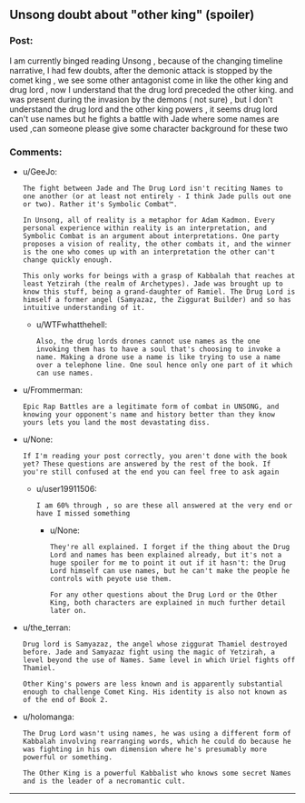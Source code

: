 ## Unsong doubt about "other king" (spoiler)

### Post:

I am currently binged reading Unsong , because of the changing timeline narrative, I had few doubts, after the demonic attack is stopped by the comet king , we see some other antagonist come in like the other king and drug lord , now I understand that the drug lord preceded the other king.  and was present during the invasion by the demons ( not sure) , but I don't understand the drug lord and the other king powers , it seems drug lord can't use names but he fights a battle with Jade where some names are used ,can someone please give some character background for these two

### Comments:

- u/GeeJo:
  ```
  The fight between Jade and The Drug Lord isn't reciting Names to one another (or at least not entirely - I think Jade pulls out one or two). Rather it's Symbolic Combat™. 

  In Unsong, all of reality is a metaphor for Adam Kadmon. Every personal experience within reality is an interpretation, and Symbolic Combat is an argument about interpretations. One party proposes a vision of reality, the other combats it, and the winner is the one who comes up with an interpretation the other can't change quickly enough.

  This only works for beings with a grasp of Kabbalah that reaches at least Yetzirah (the realm of Archetypes). Jade was brought up to know this stuff, being a grand-daughter of Ramiel. The Drug Lord is himself a former angel (Samyazaz, the Ziggurat Builder) and so has intuitive understanding of it.
  ```

  - u/WTFwhatthehell:
    ```
    Also, the drug lords drones cannot use names as the one invoking them has to have a soul that's choosing to invoke a name. Making a drone use a name is like trying to use a name over a telephone line. One soul hence only one part of it which can use names.
    ```

- u/Frommerman:
  ```
  Epic Rap Battles are a legitimate form of combat in UNSONG, and knowing your opponent's name and history better than they know yours lets you land the most devastating diss.
  ```

- u/None:
  ```
  If I'm reading your post correctly, you aren't done with the book yet? These questions are answered by the rest of the book. If you're still confused at the end you can feel free to ask again
  ```

  - u/user19911506:
    ```
    I am 60% through , so are these all answered at the very end or have I missed something
    ```

    - u/None:
      ```
      They're all explained. I forget if the thing about the Drug Lord and names has been explained already, but it's not a huge spoiler for me to point it out if it hasn't: the Drug Lord himself can use names, but he can't make the people he controls with peyote use them.

      For any other questions about the Drug Lord or the Other King, both characters are explained in much further detail later on.
      ```

- u/the_terran:
  ```
  Drug lord is Samyazaz, the angel whose ziggurat Thamiel destroyed before. Jade and Samyazaz fight using the magic of Yetzirah, a level beyond the use of Names. Same level in which Uriel fights off Thamiel.

  Other King's powers are less known and is apparently substantial enough to challenge Comet King. His identity is also not known as of the end of Book 2.
  ```

- u/holomanga:
  ```
  The Drug Lord wasn't using names, he was using a different form of Kabbalah involving rearranging words, which he could do because he was fighting in his own dimension where he's presumably more powerful or something. 

  The Other King is a powerful Kabbalist who knows some secret Names and is the leader of a necromantic cult.
  ```

---

